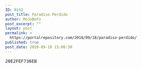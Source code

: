 ```yaml
---
ID: 8142
post_title: Paradiso Perdido
author: MoJoBoFo
post_excerpt: ""
layout: post
permalink: >
  https://portalrepository.com/2018/09/18/paradiso-perdido/
published: true
post_date: 2018-09-18 15:00:30
---
```

<pre>20E2FEF736EB</pre>